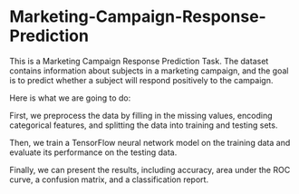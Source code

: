 # Marketing-Campaign-Response-Prediction
 This is a Marketing Campaign Response Prediction Task.
 The dataset contains information about subjects in a marketing campaign, and the goal is to predict whether a subject will respond positively to the campaign.

 
Here is what we are going to do:

First, we preprocess the data by filling in the missing values, encoding categorical features, and splitting the data into training and testing sets.

Then, we train a TensorFlow neural network model on the training data and evaluate its performance on the testing data.

Finally, we can present the results, including accuracy, area under the ROC curve, a confusion matrix, and a classification report. 
